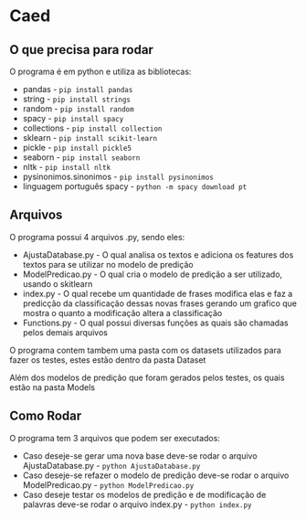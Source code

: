 # Caed

## O que precisa para rodar 
<p>O programa é em python e utiliza as bibliotecas:</p>

- pandas - `pip install pandas`
- string - `pip install strings`
- random - `pip install random`
- spacy - `pip install spacy`
- collections - `pip install collection`
- sklearn - `pip install scikit-learn`
- pickle - `pip install pickle5`
- seaborn - `pip install seaborn`
- nltk - `pip install nltk`
- pysinonimos.sinonimos - `pip install pysinonimos`
- linguagem português spacy - `python -m spacy download pt`

## Arquivos 

<p>O programa possui 4 arquivos .py, sendo eles:</p>

- AjustaDatabase.py - O qual analisa os textos e adiciona os features dos textos para se utilizar no modelo de predição
- ModelPredicao.py - O qual cria o modelo de predição a ser utilizado, usando o skitlearn
- index.py - O qual recebe um quantidade de frases modifica elas e faz a predicção da classificação dessas novas frases gerando um grafico que mostra o quanto a modificação altera a classificação
- Functions.py - O qual possui diversas funções as quais são chamadas pelos demais arquivos

<p>O programa contem tambem uma pasta com os datasets utilizados para fazer os testes, estes estão dentro da pasta Dataset</p>
<p>Além dos modelos de predição que foram gerados pelos testes, os quais estão na pasta Models</p> 

## Como Rodar

<p>O programa tem 3 arquivos que podem ser executados:</p>

- Caso deseje-se gerar uma nova base deve-se rodar o arquivo AjustaDatabase.py - `python AjustaDatabase.py`
- Caso deseje-se refazer o modelo de predição deve-se rodar o arquivo ModelPredicao.py - `python ModelPredicao.py`
- Caso deseje testar os modelos de predição e de modificação de palavras deve-se rodar o arquivo index.py - `python index.py`
